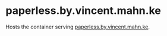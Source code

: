 # paperless.by.vincent.mahn.ke

Hosts the container serving [paperless.by.vincent.mahn.ke](https://paperless.by.vincent.mahn.ke).